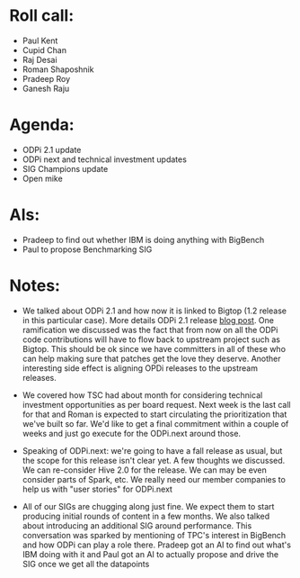 # Roll call:
   * Paul Kent
   * Cupid Chan
   * Raj Desai
   * Roman Shaposhnik
   * Pradeep Roy
   * Ganesh Raju

# Agenda:
   * ODPi 2.1 update
   * ODPi next and technical investment updates
   * SIG Champions update
   * Open mike

# AIs: 
   * Pradeep to find out whether IBM is doing anything with BigBench
   * Paul to propose Benchmarking SIG

# Notes:
  * We talked about ODPi 2.1 and how now it is linked to Bigtop (1.2 release
    in this particular case). More details ODPi 2.1 release [blog post](https://www.odpi.org/blog/2017/04/05/odpi-2-1-a-tick-for-the-future-tock). One ramification we discussed was the fact that from now
    on all the ODPi code contributions will have to flow back to upstream
    project such as Bigtop. This should be ok since we have committers in
    all of these who can help making sure that patches get the love they deserve.
    Another interesting side effect is aligning OPDi releases to the upstream
    releases.

  * We covered how TSC had about month for considering technical investment
    opportunities as per board request. Next week is the last call for that
    and Roman is expected to start circulating the prioritization that we've
    built so far. We'd like to get a final commitment within a couple of weeks
    and just go execute for the ODPi.next around those.

  * Speaking of ODPi.next: we're going to have a fall release as usual, but the
    scope for this release isn't clear yet. A few thoughts we discussed. We can
    re-consider Hive 2.0 for the release. We can may be even consider parts of
    Spark, etc. We really need our member companies to help us with "user stories"
    for ODPi.next

  * All of our SIGs are chugging along just fine. We expect them to start producing
    initial rounds of content in a few months. We also talked about introducing
    an additional SIG around performance. This conversation was sparked by mentioning
    of TPC's interest in BigBench and how ODPi can play a role there. Pradeep got
    an AI to find out what's IBM doing with it and Paul got an AI to actually propose
    and drive the SIG once we get all the datapoints